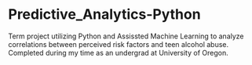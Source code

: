 # Predictive_Analytics-Python
Term project utilizing Python and Assissted Machine Learning to analyze correlations between perceived risk factors and teen alcohol abuse. Completed during my time as an undergrad at University of Oregon.
